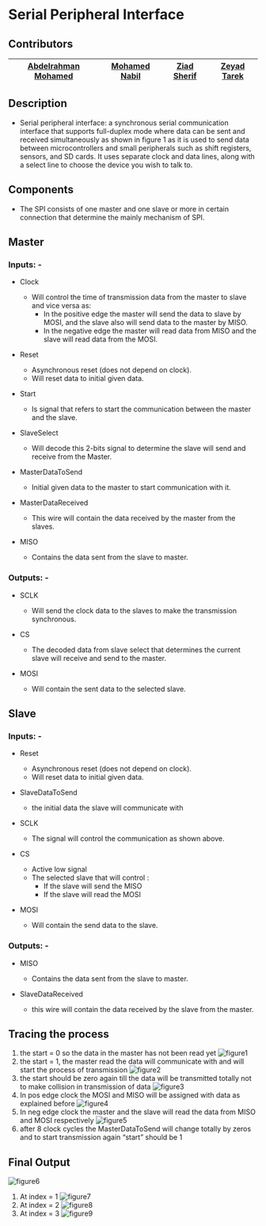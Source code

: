 # __Serial Peripheral Interface__

## **Contributors**

| [Abdelrahman Mohamed](https://github.com/Abd-ELrahmanHamza) | [Mohamed Nabil](https://github.com/mohamednabilabdelfattah) | [Ziad Sherif](https://github.com/ZiadSheriif) | [Zeyad Tarek](https://github.com/ZeyadTarekk) |
| :-----------------: | :-----------: | :---------: | :--------: |

## **Description**

* Serial peripheral interface: a synchronous serial communication interface that supports full-duplex mode where data
  can be sent and received simultaneously as shown in figure 1 as it is used to send data between microcontrollers and
  small peripherals such as shift registers, sensors, and SD cards. It uses separate clock and data lines, along with a
  select line to choose the device you wish to talk to.

## **Components**

* The SPI consists of one master and one slave or more in certain connection that determine the mainly mechanism of SPI.

## Master

### Inputs: -

* Clock
    * Will control the time of transmission data from the master to slave and vice versa as:
        * In the positive edge the master will send the data to slave by MOSI, and the slave also will send data to the
          master by MISO.
        * In the negative edge the master will read data from MISO and the slave will read data from the MOSI.


* Reset
    * Asynchronous reset (does not depend on clock).
    * Will reset data to initial given data.

* Start
    * Is signal that refers to start the communication between the master and the slave.

* SlaveSelect
    * Will decode this 2-bits signal to determine the slave will send and receive from the Master.

* MasterDataToSend
    * Initial given data to the master to start communication with it.

* MasterDataReceived
    * This wire will contain the data received by the master from the slaves.

* MISO
    * Contains the data sent from the slave to master.

### Outputs: -

* SCLK
    * Will send the clock data to the slaves to make the transmission synchronous.

* CS
    * The decoded data from slave select that determines the current slave will receive and send to the master.

* MOSI
    * Will contain the sent data to the selected slave.

## Slave

### Inputs: -

* Reset
    * Asynchronous reset (does not depend on clock).
    * Will reset data to initial given data.

* SlaveDataToSend
    * the initial data the slave will communicate with

* SCLK
    * The signal will control the communication as shown above.

* CS
    * Active low signal
    * The selected slave that will control :
        * If the slave will send the MISO
        * If the slave will read the MOSI

* MOSI
    * Will contain the send data to the slave.

### Outputs: -

* MISO
    * Contains the data sent from the slave to master.

* SlaveDataReceived
    * this wire will contain the data received by the slave from the master.

## Tracing the process

1. the start = 0 so the data in the master has not been read yet
   ![figure1](Images/image001.png)
2. the start = 1, the master read the data will communicate with and will start the process of transmission
   ![figure2](Images/image002.png)
3. the start should be zero again till the data will be transmitted totally not to make collision in transmission of
   data
   ![figure3](Images/image003.png)
4. In pos edge clock the MOSI and MISO will be assigned with data as explained before
   ![figure4](Images/image004.png)
5. In neg edge clock the master and the slave will read the data from MISO and MOSI respectively
   ![figure5](Images/image005.png)
6. after 8 clock cycles the MasterDataToSend will change totally by zeros and to start transmission again “start” should
   be 1
## Final Output
   ![figure6](Images/image006.png)
1. At index = 1
   ![figure7](Images/image007.png)
2. At index = 2
   ![figure8](Images/image008.png)
3. At index = 3
   ![figure9](Images/image009.png)
